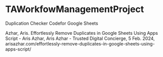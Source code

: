 # TAWorkfowManagementProject
Duplication Checker Codefor Google Sheets

Azhar, Aris. Effortlessly Remove Duplicates in Google Sheets Using Apps Script - Aris Azhar, Aris Azhar - Trusted Digital Concierge, 5 Feb. 2024, arisazhar.com/effortlessly-remove-duplicates-in-google-sheets-using-apps-script/
